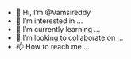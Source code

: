 - 👋 Hi, I’m @Vamsireddy
- 👀 I’m interested in ...
- 🌱 I’m currently learning ...
- 💞️ I’m looking to collaborate on ...
- 📫 How to reach me ...

<!---
Vamsjd/Vamsjd is a ✨ special ✨ repository because its `README.md` (this file) appears on your GitHub profile.
You can click the Preview link to take a look at your changes.
--->
